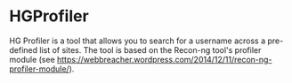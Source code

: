 # HGProfiler
HG Profiler is a tool that allows you to search for a username across a pre-defined list of sites. 
The tool is based on the Recon-ng tool's profiler module (see https://webbreacher.wordpress.com/2014/12/11/recon-ng-profiler-module/).
